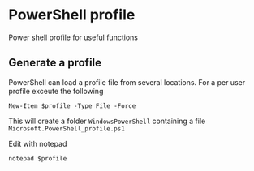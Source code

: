 # PowerShell profile
Power shell profile for useful functions

## Generate a profile
PowerShell can load a profile file from several locations. For a per user profile exceute the following

`New-Item $profile -Type File -Force`

This will create a folder `WindowsPowerShell` containing a file `Microsoft.PowerShell_profile.ps1`

Edit with notepad

`notepad $profile`
